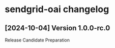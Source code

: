 sendgrid-oai changelog
====================
[2024-10-04] Version 1.0.0-rc.0
---------------------------
Release Candidate Preparation
